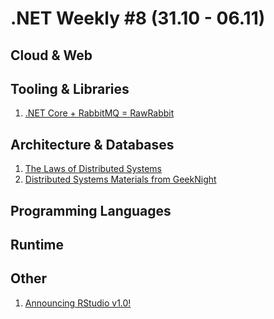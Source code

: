 # .NET Weekly #8 (31.10 - 06.11)

## Cloud & Web

## Tooling & Libraries

1. [.NET Core + RabbitMQ = RawRabbit](http://piotrgankiewicz.com/2016/10/31/net-core-rabbitmq-rawrabbit/)

## Architecture & Databases

1. [The Laws of Distributed Systems](http://www.dylanbeattie.net/2016/10/the-laws-of-distributed-systems.html)
1. [Distributed Systems Materials from GeekNight](http://malisancubeblog.azurewebsites.net/distributed-systems-materials/)

## Programming Languages

## Runtime

## Other

1. [Announcing RStudio v1.0!](https://blog.rstudio.org/2016/11/01/announcing-rstudio-v1-0/)